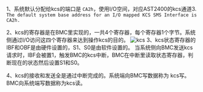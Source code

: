 1、系统默认分配给kcs的端口是 `CA2h`，使用I/O空间，对应AST2400的kcs通道3.
`The default system base address for an I/O mapped KCS SMS Interface is CA2h.`

2、kcs的寄存器是在BMC里实现的，一共4个寄存器，每个寄存器1个字节。系统侧通过I/O访问这四个寄存器来达到操作kcs的目的。
![kcs](H:\BMC\driver\kcs)
3、kcs状态寄存器的IBF和OBF是由硬件设置的，S1、S0是由软件设置的。
当系统侧向BMC发送kcs请求时，IBF会被置1，触发BMC的kcs中断，BMC在中断里读取状态寄存器，判断现在的状态然后设置S1和S0。

4、kcs的接收和发送全是通过中断完成的。系统端向BMC写数据称为 kcs写。BMC向系统端写数据称为kcs读。